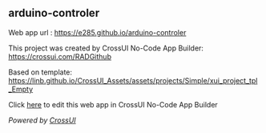 ## arduino-controler
Web app url : https://e285.github.io/arduino-controler

This project was created by CrossUI No-Code App Builder: https://crossui.com/RADGithub

Based on template: https://linb.github.io/CrossUI_Assets/assets/projects/Simple/xui_project_tpl_Empty

Click [here](https://crossui.com/RADGithub/#!from=github&owner=e285&repo=arduino-controler) to edit this web app in CrossUI No-Code App Builder

<i>Powered by [CrossUI](https://crossui.com)</i>

